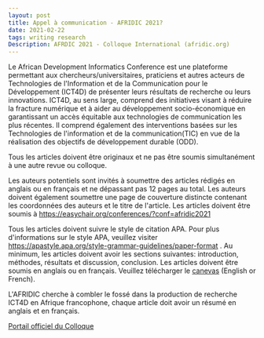 ```yaml
---
layout: post
title: Appel à communication - AFRIDIC 2021?
date: 2021-02-22
tags: writing research   
Description: AFRDIC 2021 - Colloque International (afridic.org)
---
```


Le African Development Informatics Conference est une plateforme permettant aux chercheurs/universitaires, praticiens et autres 
acteurs de Technologies de l'Information et de la Communication pour le Développement (ICT4D) de présenter leurs résultats de recherche 
ou leurs innovations. ICT4D, au sens large, comprend des initiatives visant à réduire la fracture numérique et à aider au développement 
socio-économique en garantissant un accès équitable aux technologies de communication les plus récentes. 
Il comprend également des interventions basées sur les Technologies de l'information et de la communication(TIC) en vue de la réalisation
des objectifs de développement durable (ODD).

Tous les articles doivent être originaux et ne pas être soumis simultanément à une autre revue ou colloque.

Les auteurs potentiels sont invités à soumettre des articles rédigés en anglais ou en français et ne dépassant pas 12 pages au total. 
Les auteurs doivent également soumettre une page de couverture distincte contenant les coordonnées des auteurs et le titre de l'article. 
Les articles doivent être soumis à <a href="https://easychair.org/conferences/?conf=afridic2021">https://easychair.org/conferences/?conf=afridic2021</a> 

Tous les articles doivent suivre le style de citation APA. Pour plus d'informations sur le style APA, veuillez 
visiter <a href="https://apastyle.apa.org/style-grammar-guidelines/paper-format">https://apastyle.apa.org/style-grammar-guidelines/paper-format</a> . Au minimum, les articles doivent avoir les sections suivantes: introduction, méthodes, résultats et discussion, conclusion. Les articles doivent être soumis en anglais ou en français. 
Veuillez télécharger le <a href="https://afridic.org/downloads/">canevas</a> (English or French).

L'AFRIDIC cherche à combler le fossé dans la production de recherche ICT4D en Afrique francophone, chaque article doit avoir un résumé en anglais et en français.


<a href="https://afridic.ord">Portail officiel du Colloque</a>



